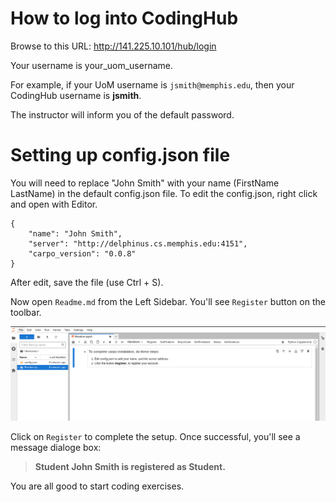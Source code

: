 # How to log into CodingHub

Browse to this URL: http://141.225.10.101/hub/login

Your username is your_uom_username.

For example, if your UoM username is `jsmith@memphis.edu`, then your CodingHub username is **jsmith**.

The instructor will inform you of the default password.


# Setting up config.json file

You will need to replace "John Smith" with your name (FirstName LastName) in the default config.json file. To edit the config.json, right click and open with Editor.

```
{
    "name": "John Smith",
    "server": "http://delphinus.cs.memphis.edu:4151",
    "carpo_version": "0.0.8"
}
```
After edit, save the file (use Ctrl + S).

Now open `Readme.md` from the Left Sidebar. You'll see `Register` button on the toolbar. 

![New Toolbar in JupyterLab](coding-hub.png)

Click on `Register` to complete the setup. Once successful, you'll see a message dialoge box:
>**Student John Smith is registered as Student.**

You are all good to start coding exercises.